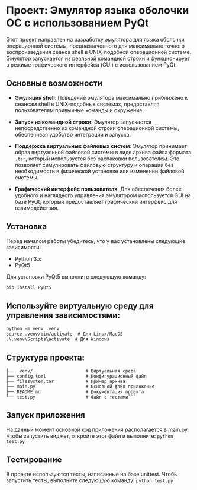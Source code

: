 # Проект: Эмулятор языка оболочки ОС с использованием PyQt

Этот проект направлен на разработку эмулятора для языка оболочки операционной системы, предназначенного для максимально точного воспроизведения сеанса shell в UNIX-подобной операционной системе. Эмулятор запускается из реальной командной строки и функционирует в режиме графического интерфейса (GUI) с использованием PyQt.

## Основные возможности

- **Эмуляция shell**: Поведение эмулятора максимально приближено к сеансам shell в UNIX-подобных системах, предоставляя пользователям привычные команды и окружение.
  
- **Запуск из командной строки**: Эмулятор запускается непосредственно из командной строки операционной системы, обеспечивая удобство интеграции и запуска.

- **Поддержка виртуальных файловых систем**: Эмулятор принимает образ виртуальной файловой системы в виде архива файла формата `.tar`, который используется без распаковки пользователем. Это позволяет симулировать файловую структуру и операции без необходимости в физической установке или изменении файловой системы.

- **Графический интерфейс пользователя**: Для обеспечения более удобного и наглядного управления эмулятором используется GUI на базе PyQt, который предоставляет графический интерфейс для взаимодействия.

## Установка

Перед началом работы убедитесь, что у вас установлены следующие зависимости:

- Python 3.x
- PyQt5

Для установки PyQt5 выполните следующую команду:
```bash
pip install PyQt5
```
## Используйте виртуальную среду для управления зависимостями:
```
python -m venv .venv
source .venv/bin/activate  # Для Linux/MacOS
.\.venv\Scripts\activate  # Для Windows
```
## Структура проекта:

```ku1/
├── .venv/                    # Виртуальная среда
├── config.toml               # Конфигурационный файл
├── filesystem.tar            # Пример архива
├── main.py                   # Основной файл приложения
├── README.md                 # Документация проекта
└── test.py                   # Файл с тестами```
```
## Запуск приложения
На данный момент основной код приложения располагается в main.py. Чтобы запустить виджет, откройте этот файл и выполните:
```python test.py```

## Тестирование
В проекте используются тесты, написанные на базе unittest. Чтобы запустить тесты, выполните следующую команду:
```python test.py```
